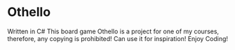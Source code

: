 # Othello
Written in C#
This board game Othello is a project for one of my courses, therefore, any copying is prohibited!
Can use it for inspiration!
Enjoy Coding!
